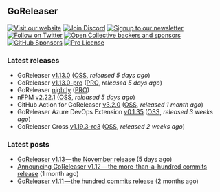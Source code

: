 ## GoReleaser

[![Visit our website](https://img.shields.io/badge/website-4285F4?style=for-the-badge&logo=googlechrome&logoColor=white)](https://goreleaser.com)
[![Join Discord](https://img.shields.io/badge/Discord-5865F2?style=for-the-badge&logo=discord&logoColor=white)](https://discord.gg/RGEBtg8vQ6)
[![Signup to our newsletter](https://img.shields.io/badge/news-E15718?style=for-the-badge&logo=revue&logoColor=white)](https://www.getrevue.co/profile/goreleaser)
[![Follow on Twitter](https://img.shields.io/badge/twitter-1DA1F2?style=for-the-badge&logo=twitter&logoColor=white)](https://twitter.com/goreleaser)
[![Open Collective backers and sponsors](https://img.shields.io/opencollective/all/goreleaser?logo=opencollective&style=for-the-badge)](https://opencollective.com/goreleaser)
[![GitHub Sponsors](https://img.shields.io/github/sponsors/caarlos0?logo=github&style=for-the-badge)](https://github.com/sponsors/caarlos0)
[![Pro License](https://img.shields.io/badge/pro_license-36A9AE?style=for-the-badge&logo=gumroad&logoColor=white)](https://goreleaser.com/pro)

### Latest releases
- GoReleaser [v1.13.0](https://github.com/goreleaser/goreleaser/releases/tag/v1.13.0) ([OSS](https://github.com/goreleaser/goreleaser), _released 5 days ago_)
- GoReleaser [v1.13.0-pro](https://github.com/goreleaser/goreleaser-pro/releases/tag/v1.13.0-pro) ([PRO](https://goreleaser.com/pro), _released 5 days ago_)
- GoReleaser [nightly](https://github.com/goreleaser/goreleaser-pro/releases/tag/nightly) ([PRO](https://goreleaser.com/pro))
- nFPM [v2.22.1](https://github.com/goreleaser/nfpm/releases/tag/v2.22.1) ([OSS](https://nfpm.goreleaser.com), _released 5 days ago_)
- GitHub Action for GoReleaser [v3.2.0](https://github.com/goreleaser/goreleaser-action/releases/tag/v3.2.0) ([OSS](https://github.com/goreleaser/goreleaser-action), _released 1 month ago_)
- GoReleaser Azure DevOps Extension [v0.1.35](https://github.com/goreleaser/goreleaser-azure-devops-extension/releases/tag/v0.1.35) ([OSS](https://github.com/goreleaser/goreleaser-azure-devops-extension), _released 3 weeks ago_)
- GoReleaser Cross [v1.19.3-rc3](https://github.com/goreleaser/goreleaser-cross/releases/tag/v1.19.3-rc3) ([OSS](https://github.com/goreleaser/goreleaser-cross), _released 2 weeks ago_)


### Latest posts
- [GoReleaser v1.13 — the November release](https://blog.goreleaser.com/goreleaser-v1-13-the-november-release-488dc17a55a0?source=rss----17aa0cbd263f---4) (5 days ago)
- [Announcing GoReleaser v1.12 — the more-than-a-hundred commits release](https://blog.goreleaser.com/announcing-goreleaser-v1-12-the-more-than-a-hundred-commits-release-ca50f097bc0a?source=rss----17aa0cbd263f---4) (1 month ago)
- [GoReleaser v1.11 — the hundred commits release](https://blog.goreleaser.com/goreleaser-v1-11-the-hundred-commits-release-aa06fc7caf8e?source=rss----17aa0cbd263f---4) (2 months ago)

